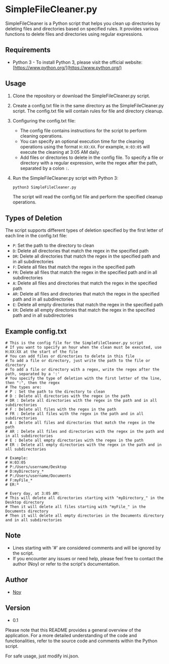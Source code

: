 
# SimpleFileCleaner.py

SimpleFileCleaner is a Python script that helps you clean up directories by deleting files and directories based on specified rules. It provides various functions to delete files and directories using regular expressions.

## Requirements
- Python 3 - To install Python 3, please visit the official website: [https://www.python.org/](https://www.python.org/)

## Usage

1. Clone the repository or download the SimpleFileCleaner.py script.

2. Create a config.txt file in the same directory as the SimpleFileCleaner.py script. The config.txt file will contain rules for file and directory cleanup.

3. Configuring the config.txt file:
   - The config file contains instructions for the script to perform cleaning operations.
   - You can specify an optional execution time for the cleaning operations using the format `H:XX:XX`. For example, `H:03:05` will execute the cleaning at 3:05 AM daily.
   - Add files or directories to delete in the config file. To specify a file or directory with a regular expression, write the regex after the path, separated by a colon `:`.

4. Run the SimpleFileCleaner.py script with Python 3:
   ```bash
   python3 SimpleFileCleaner.py
   ```
   The script will read the config.txt file and perform the specified cleanup operations.

## Types of Deletion
The script supports different types of deletion specified by the first letter of each line in the config.txt file:
- `P`: Set the path to the directory to clean
- `D`: Delete all directories that match the regex in the specified path
- `DR`: Delete all directories that match the regex in the specified path and in all subdirectories
- `F`: Delete all files that match the regex in the specified path
- `FR`: Delete all files that match the regex in the specified path and in all subdirectories
- `A`: Delete all files and directories that match the regex in the specified path
- `AR`: Delete all files and directories that match the regex in the specified path and in all subdirectories
- `E`: Delete all empty directories that match the regex in the specified path
- `ER`: Delete all empty directories that match the regex in the specified path and in all subdirectories

## Example config.txt
```
# This is the config file for the SimpleFileCleaner.py script
# If you want to specify an hour when the clean must be executed, use H:XX:XX at the start of the file
# You can add files or directories to delete in this file
# To add a file or directory, just write the path to the file or directory
# To add a file or directory with a regex, write the regex after the path, separated by a ':'
# You specify the type of deletion with the first letter of the line, then ":", then the regex
# The types are:
# P : Set the path to the directory to clean
# D : Delete all directories with the regex in the path
# DR : Delete all directories with the regex in the path and in all subdirectories
# F : Delete all files with the regex in the path
# FR : Delete all files with the regex in the path and in all subdirectories
# A : Delete all files and directories that match the regex in the path
# AR : Delete all files and directories with the regex in the path and in all subdirectories
# E : Delete all empty directories with the regex in the path
# ER : Delete all empty directories with the regex in the path and in all subdirectories

# Example:
# H:03:05
# P:/Users/username/Desktop
# D:myDirectory_*
# P:/Users/username/Documents
# F:myFile_*
# ER:*

# Every day, at 3:05 AM:
# This will delete all directories starting with "myDirectory_" in the Desktop directory
# Then it will delete all files starting with "myFile_" in the Documents directory
# Then it will delete all empty directories in the Documents directory and in all subdirectories
```

## Note
- Lines starting with '#' are considered comments and will be ignored by the script.
- If you encounter any issues or need help, please feel free to contact the author (Noy) or refer to the script's documentation.

## Author
- [Noy](https://github.com/4Noy)

## Version
- 0.1

Please note that this README provides a general overview of the application. For a more detailed understanding of the code and functionalities, refer to the source code and comments within the Python script.

For safe usage, just modify ini.json.